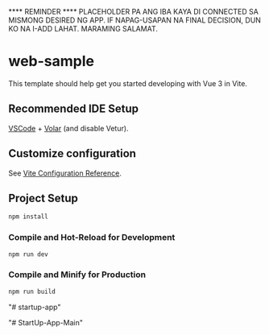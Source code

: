 ****  REMINDER ****
PLACEHOLDER PA ANG IBA KAYA DI CONNECTED SA MISMONG DESIRED NG APP.
IF NAPAG-USAPAN NA FINAL DECISION, DUN KO NA I-ADD LAHAT.
MARAMING SALAMAT.



# web-sample

This template should help get you started developing with Vue 3 in Vite.

## Recommended IDE Setup

[VSCode](https://code.visualstudio.com/) + [Volar](https://marketplace.visualstudio.com/items?itemName=Vue.volar) (and disable Vetur).

## Customize configuration

See [Vite Configuration Reference](https://vitejs.dev/config/).

## Project Setup

```sh
npm install
```

### Compile and Hot-Reload for Development

```sh
npm run dev
```

### Compile and Minify for Production

```sh
npm run build
```
"# startup-app" 

"# StartUp-App-Main" 
